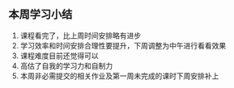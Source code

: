 ## 本周学习小结
1. 课程看完了，比上周时间安排略有进步
2. 学习效率和时间安排合理性要提升，下周调整为中午进行看看效果
3. 课程难度目前还觉得可以
4. 高估了自我的学习力和自制力
5. 本周非必需提交的相关作业及第一周未完成的课时下周安排补上